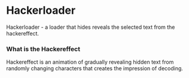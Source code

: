 # Hackerloader

Hackerloader - a loader that hides reveals the selected text from the hackereffect.

### What is the Hackereffect

Hackereffect is an animation of gradually revealing hidden text from randomly changing characters that creates the impression of decoding.
